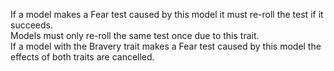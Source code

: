 If a model makes a Fear test caused by this model it must re-roll the test if it succeeds.  
Models must only re-roll the same test once due to this trait.  
If a model with the Bravery trait makes a Fear test caused by this model the effects of both traits are cancelled.